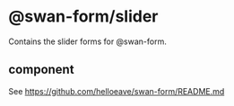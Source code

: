 # @swan-form/slider

Contains the slider forms for @swan-form.

## <Slide /> component

See https://github.com/helloeave/swan-form/README.md
